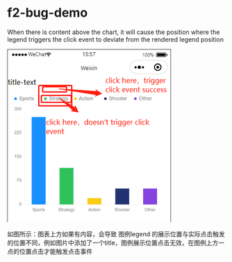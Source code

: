 # f2-bug-demo

When there is content above the chart, it will cause the position where the legend triggers the click event to deviate from the rendered legend position

<img src="./images/f2-bug-demo.png" style="zoom:100%;" />

如图所示：图表上方如果有内容，会导致 图例legend 的展示位置与实际点击触发的位置不同，例如图片中添加了一个title，图例展示位置点击无效，在图例上方一点的位置点击才能触发点击事件